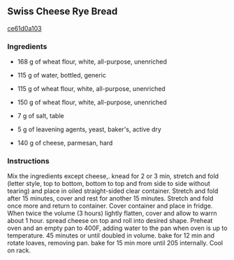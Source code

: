 ## Swiss Cheese Rye Bread

[ce61d0a103](http://www.food.com/recipe/swiss-cheese-rye-bread-505746)

### Ingredients

 - 168 g of wheat flour, white, all-purpose, unenriched

 - 115 g of water, bottled, generic

 - 115 g of wheat flour, white, all-purpose, unenriched

 - 150 g of wheat flour, white, all-purpose, unenriched

 - 7 g of salt, table

 - 5 g of leavening agents, yeast, baker's, active dry

 - 140 g of cheese, parmesan, hard

### Instructions

Mix the ingredients except cheese,. knead for 2 or 3 min, stretch and fold (letter style, top to bottom, bottom to top and from side to side without tearing) and place in oiled straight-sided clear container. Stretch and fold after 15 minutes, cover and rest for another 15 minutes. Stretch and fold once more and return to container. Cover container and place in fridge. When twice the volume (3 hours) lightly flatten, cover and allow to warrn about 1 hour. spread cheese on top and roll into desired shape. Preheat oven and an empty pan to 400F, adding water to the pan when oven is up to temperature. 45 minutes or until doubled in volume. bake for 12 min and rotate loaves, removing pan. bake for 15 min more until 205 internally. Cool on rack.